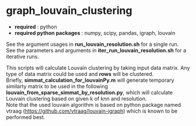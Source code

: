 # graph_louvain_clustering
- **required** : python
- **required python packages** : numpy, scipy, pandas, igraph, louvain

See the argument usages in **run_louvain_resolution.sh** for a single run. <br>
See the parameters and arguments in **iter_run_louvain_resolution.sh** for a iterative runs.

This scripts will calculate Louvain clustering by taking input data matrix. Any type of data matrix could be used and **rows** will be clustered. <br>
Briefly, **simmat_calculation_for_louvainPy.m** will generate temporary similarty matrix to be used in the following **louvain_from_sparse_simmat_by_resolution.py**, which will calculate Louvain clustering based on given k of knn and resolution. <br>
Note that the used louvain algorithm is based on python package named vtraag (https://github.com/vtraag/louvain-igraph) which is known to be performed best. <br>

